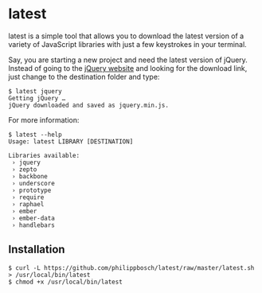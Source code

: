 latest
======

latest is a simple tool that allows you to download the latest version
of a variety of JavaScript libraries with just a few keystrokes in your
terminal.

Say, you are starting a new project and need the latest version of 
jQuery. Instead of going to the [jQuery website](http://jquery.com/)
and looking for the download link, just change to the destination 
folder and type:

```console
$ latest jquery
Getting jQuery …
jQuery downloaded and saved as jquery.min.js.
```

For more information:

```console
$ latest --help
Usage: latest LIBRARY [DESTINATION]

Libraries available:
 › jquery
 › zepto
 › backbone
 › underscore
 › prototype
 › require
 › raphael
 › ember
 › ember-data
 › handlebars
```

Installation
------------

```console
$ curl -L https://github.com/philippbosch/latest/raw/master/latest.sh > /usr/local/bin/latest
$ chmod +x /usr/local/bin/latest
```

